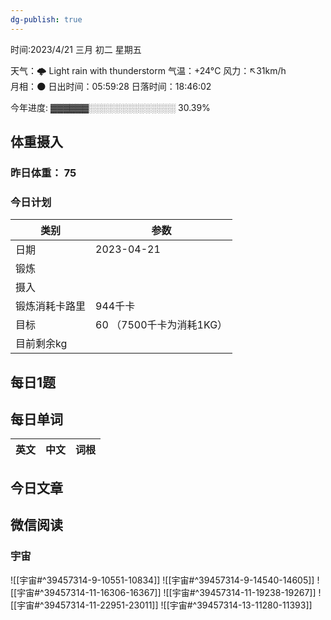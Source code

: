 ```yaml
---
dg-publish: true
---
```



时间:2023/4/21 三月 初二 星期五

天气：🌩  Light rain with thunderstorm 气温：+24°C 风力：↖31km/h  
月相：🌑 日出时间：05:59:28 日落时间：18:46:02

今年进度: ▓▓▓▓▓▓░░░░░░░░░░░░░░ 30.39%

## 体重摄入

### 昨日体重： 75
### 今日计划
| 类别           | 参数                    |
| -------------- | ----------------------- |
| 日期           | 2023-04-21               |
| 锻炼           |               |
| 摄入           |  |
| 锻炼消耗卡路里 |944千卡 |
| 目标           | 60      （7500千卡为消耗1KG）                |
| 目前剩余kg               |                          |



## 每日1题


## 每日单词

| 英文       | 中文       |词根|
| ---------- | ---------- | ---|


## 今日文章



## 微信阅读

<!-- start of weread -->

### 宇宙
![[宇宙#^39457314-9-10551-10834]]
![[宇宙#^39457314-9-14540-14605]]
![[宇宙#^39457314-11-16306-16367]]
![[宇宙#^39457314-11-19238-19267]]
![[宇宙#^39457314-11-22951-23011]]
![[宇宙#^39457314-13-11280-11393]]

<!-- end of weread -->
